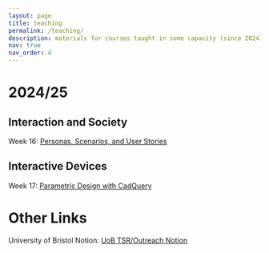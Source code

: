 ```yaml
---
layout: page
title: teaching
permalink: /teaching/
description: materials for courses taught in some capacity (since 2024)
nav: true
nav_order: 4
---
```


# 2024/25

## Interaction and Society

Week 16: [Personas, Scenarios, and User Stories](https://jackjburnett.notion.site/personas-scenarios-and-user-stories)

## Interactive Devices

Week 17: [Parametric Design with CadQuery](https://jackjburnett.notion.site/parametric-design-with-cadquery)

# Other Links

University of Bristol Notion: [UoB TSR/Outreach Notion](https://jackjburnett.notion.site/UoB-TSR-Outreach-189214bde84580d18389debdba62af06)
